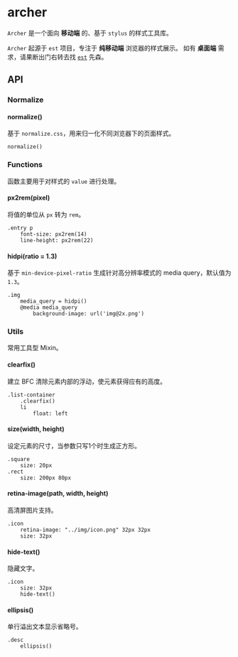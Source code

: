 # archer

`Archer` 是一个面向 **移动端** 的、基于 `stylus` 的样式工具库。

`Archer` 起源于 `est` 项目，专注于 **纯移动端** 浏览器的样式展示。
如有 **桌面端** 需求，请果断出门右转去找 [`est`](http://ecomfe.github.io/est/) 先森。

## API

### Normalize

#### normalize()

基于 `normalize.css`，用来归一化不同浏览器下的页面样式。

    normalize()

### Functions

函数主要用于对样式的 `value` 进行处理。

#### px2rem(pixel)

将值的单位从 `px` 转为 `rem`。

    .entry p
        font-size: px2rem(14)
        line-height: px2rem(22)

#### hidpi(ratio = 1.3)

基于 `min-device-pixel-ratio` 生成针对高分辨率模式的 media query，默认值为 `1.3`。

    .img
        media_query = hidpi()
        @media media_query
            background-image: url('img@2x.png')

### Utils

常用工具型 Mixin。

#### clearfix()

建立 BFC 清除元素内部的浮动，使元素获得应有的高度。

    .list-container
        .clearfix()
        li
            float: left

#### size(width, height)

设定元素的尺寸，当参数只写1个时生成正方形。

    .square
        size: 20px
    .rect
        size: 200px 80px

#### retina-image(path, width, height)

高清屏图片支持。

    .icon
        retina-image: "../img/icon.png" 32px 32px
        size: 32px

#### hide-text()

隐藏文字。

    .icon
        size: 32px
        hide-text()

#### ellipsis()

单行溢出文本显示省略号。

    .desc
        ellipsis()
